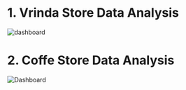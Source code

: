 # 1. Vrinda Store Data Analysis
![dashboard](https://github.com/saadakhtarse/excel_vrinda_store_data_analysis/assets/98681830/62d68228-37fa-407e-a183-26b196b7860a)

# 2. Coffe Store Data Analysis
![Dashboard](https://github.com/saadakhtarse/excel_projects/assets/98681830/4ab7c20a-50a3-45d2-bc7f-e8da34c47922)
